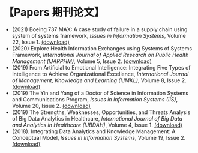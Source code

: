 # 【Papers 期刊论文】

- (2021) Boeing 737 MAX: A case study of failure in a supply chain using system of systems framework, *Issues in Information Systems*, Volume 22, Issue 1. [(download)](http://www.iacis.org/iis/2021/1_iis_2021_51-62.pdf)
- (2020) Explore Health Information Exchanges using Systems of Systems Framework, *International Journal of Applied Research on Public Health Management (IJARPHM)*, Volume 5, Issue 2. [(download)](Exploring-Health-Information-Exchange.pdf)
- (2019) From Artificial to Emotional Intelligence: Integrating Five Types of Intelligence to Achieve Organizational Excellence, *International Journal of Management, Knowledge and Learning (IJMKL)*, Volume 8, Issue 2. [(download)](From-Artificial-to-Emotional-Intelligence.pdf)
- (2019) The Yin and Yang of a Doctor of Science in Information Systems and Communications Program,  *Issues in Information Systems (IIS)*, Volume 20, Issue 2. [(download)](http://www.iacis.org/iis/2019/2_iis_2019_128-139.pdf)
- (2019) The Strengths, Weaknesses, Opportunities, and Threats Analysis of Big Data Analytics in Healthcare, *International Journal of Big Data and Analytics in Healthcare (IJBDAH)*, Volume 4, Issue 1. [(download)](SWOT-Analysis-Big-Data-Healthcare.pdf)
- (2018). Integrating Data Analytics and Knowledge Management: A Conceptual Model, *Issues in Information Systems*, Volume 19, Issue 2. [(download)](http://www.iacis.org/iis/2018/2_iis_2018_208-216.pdf)